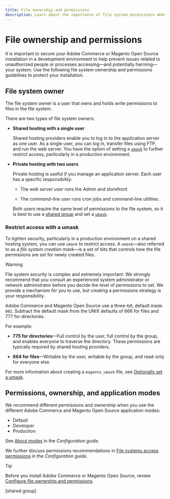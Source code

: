 ```yaml
---
title: File ownership and permissions
description: Learn about the importance of file system permissions when working with on-premises installations of Adobe Commerce and Magento Open Source.
---
```


# File ownership and permissions

It is important to secure your Adobe Commerce or Magento Open Source installation in a development environment to help prevent issues related to unauthorized people or processes accessing—and potentially harming—your system. Use the following file system ownership and permissions guidelines to protect your installation.

## File system owner

The file system owner is a user that owns and holds write permissions to files in the file system.

There are two types of file system owners:

-  **Shared hosting with a single user**

   Shared hosting providers enable you to log in to the application server as one user. As a single user, you can log in, transfer files using FTP, and run the web server. You have the option of setting a [`umask`](#restrict-access-with-a-umask) to further restrict access, particularly in a production environment.

-  **Private hosting with two users**

   Private hosting is useful if you manage an application server. Each user has a specific responsibility:

    -  The _web server user_ runs the Admin and storefront.

    -  The _command-line user_ runs cron jobs and command-line utilities.

   Both users require the same level of permissions to the file system, so it is best to use a [shared group](configure-permissions.md#set-ownership-and-permissions-for-two-users) and set a [`umask`](#restrict-access-with-a-umask).

### Restrict access with a umask

To tighten security, particularly in a production environment on a shared hosting system, you can use `umask` to restrict access. A `umask`—also referred to as a _file system creation mask_—is a set of bits that controls how the file permissions are set for newly created files.

>[!WARNING]
>
>File system security is complex and extremely important. We strongly recommend that you consult an experienced system administrator or network administrator before you decide the level of permissions to set. We provide a mechanism for you to use, but creating a permissions strategy is your responsibility.

Adobe Commerce and Magento Open Source use a three-bit, default mask: `002`. Subtract the default mask from the UNIX defaults of 666 for files and 777 for directories.

For example:

-  **775 for directories**—Full control by the user, full control by the group, and enables everyone to traverse the directory. These permissions are typically required by shared hosting providers.

-  **664 for files**—Writable by the user, writable by the group, and read-only for everyone else.

For more information about creating a `magento_umask` file, see [Optionally set a umask](../../next-steps/set-umask.md).

## Permissions, ownership, and application modes

We recommend different permissions and ownership when you use the different Adobe Commerce and Magento Open Source application modes:

- Default
- Developer
- Production

See [About modes](../../../configuration/bootstrap/application-modes.md) in the _Configuration guide_.

We further discuss permissions recommendations in [File systems access permissions](../../../configuration/deployment/file-system-permissions.md) in the _Configuration guide_.

>[!TIP]
>
>Before you install Adobe Commerce or Magento Open Source, review [Configure file ownership and permissions](configure-permissions.md).

[shared group]
